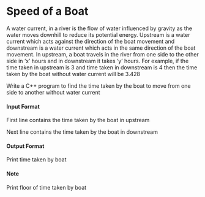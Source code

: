 # Speed of a Boat

A water current, in a river is the flow of water influenced by gravity as the water
moves downhill to reduce its potential energy. Upstream is a water current
which acts against the direction of the boat movement and downstream is a
water current which acts in the same direction of the boat movement. In
upstream, a boat travels in the river from one side to the other side in ‘x’ hours
and in downstream it takes ‘y’ hours.
For example, if the time taken in upstream is 3 and time taken in downstream is
4 then the time taken by the boat without water current will be 3.428

Write a C++ program to find the time taken by the boat to move from one side
to another without water current

#### Input Format

First line contains the time taken by the boat in upstream

Next line contains the time taken by the boat in downstream

#### Output Format

Print time taken by boat

#### Note

Print floor of time taken by boat